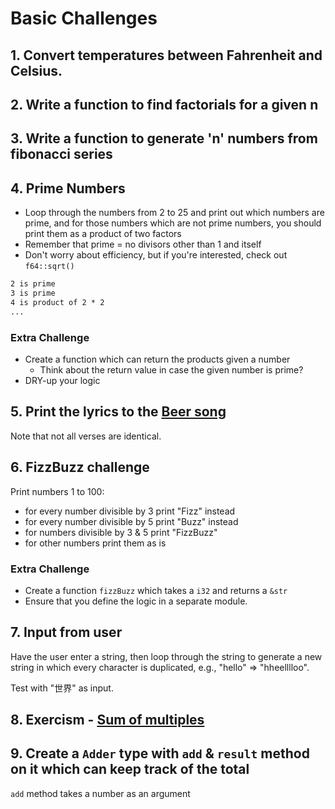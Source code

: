 # Basic Challenges

## 1. Convert temperatures between Fahrenheit and Celsius.

## 2. Write a function to find factorials for a given n

## 3. Write a function to generate 'n' numbers from fibonacci series

## 4. Prime Numbers

- Loop through the numbers from 2 to 25 and print out which numbers are prime, and for those numbers which are not prime numbers, you should print them as a product of two factors
- Remember that prime = no divisors other than 1 and itself
- Don't worry about efficiency, but if you're interested, check out `f64::sqrt()`

```txt
2 is prime
3 is prime
4 is product of 2 * 2
...
```

### Extra Challenge

- Create a function which can return the products given a number
  - Think about the return value in case the given number is prime?
- DRY-up your logic

## 5. Print the lyrics to the [Beer song](https://en.wikipedia.org/wiki/99_Bottles_of_Beer)

Note that not all verses are identical.

## 6. FizzBuzz challenge

Print numbers 1 to 100:

- for every number divisible by 3 print "Fizz" instead
- for every number divisible by 5 print "Buzz" instead
- for numbers divisible by 3 & 5 print "FizzBuzz"
- for other numbers print them as is

### Extra Challenge

- Create a function `fizzBuzz` which takes a `i32` and returns a `&str`
- Ensure that you define the logic in a separate module.

## 7. Input from user

Have the user enter a string, then loop through the string to generate a new string in which every character is duplicated, e.g., "hello" => "hheelllloo".

Test with "世界" as input.

## 8. Exercism - [Sum of multiples](https://github.com/AgarwalConsulting/Rust-Training/tree/master/exercises/exercism/sum-of-multiples)

## 9. Create a `Adder` type with `add` & `result` method on it which can keep track of the total

`add` method takes a number as an argument

